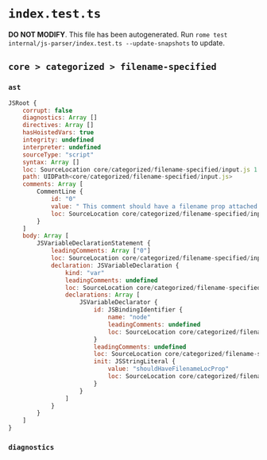 # `index.test.ts`

**DO NOT MODIFY**. This file has been autogenerated. Run `rome test internal/js-parser/index.test.ts --update-snapshots` to update.

## `core > categorized > filename-specified`

### `ast`

```javascript
JSRoot {
	corrupt: false
	diagnostics: Array []
	directives: Array []
	hasHoistedVars: true
	integrity: undefined
	interpreter: undefined
	sourceType: "script"
	syntax: Array []
	loc: SourceLocation core/categorized/filename-specified/input.js 1:0-3:0
	path: UIDPath<core/categorized/filename-specified/input.js>
	comments: Array [
		CommentLine {
			id: "0"
			value: " This comment should have a filename prop attached to loc"
			loc: SourceLocation core/categorized/filename-specified/input.js 1:0-1:59
		}
	]
	body: Array [
		JSVariableDeclarationStatement {
			leadingComments: Array ["0"]
			loc: SourceLocation core/categorized/filename-specified/input.js 2:0-2:39
			declaration: JSVariableDeclaration {
				kind: "var"
				leadingComments: undefined
				loc: SourceLocation core/categorized/filename-specified/input.js 2:0-2:39
				declarations: Array [
					JSVariableDeclarator {
						id: JSBindingIdentifier {
							name: "node"
							leadingComments: undefined
							loc: SourceLocation core/categorized/filename-specified/input.js 2:4-2:8 (node)
						}
						leadingComments: undefined
						loc: SourceLocation core/categorized/filename-specified/input.js 2:4-2:38
						init: JSStringLiteral {
							value: "shouldHaveFilenameLocProp"
							loc: SourceLocation core/categorized/filename-specified/input.js 2:11-2:38
						}
					}
				]
			}
		}
	]
}
```

### `diagnostics`

```

```
